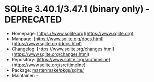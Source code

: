 # SQLite 3.40.1/3.47.1 (binary only) - DEPRECATED
  - Homepage: [https://www.sqlite.org](https://www.sqlite.org)
  - Manpage: [https://www.sqlite.org/docs.html](https://www.sqlite.org/docs.html)
  - Changelog: [https://www.sqlite.org/changes.html](https://www.sqlite.org/changes.html)
  - Repository: [https://www.sqlite.org/src/timeline](https://www.sqlite.org/src/timeline)
  - Package: [master/make/pkgs/sqlite/](https://github.com/Freetz-NG/freetz-ng/tree/master/make/pkgs/sqlite/)
  - Maintainer: -

